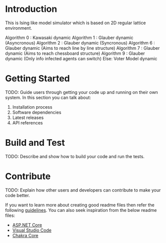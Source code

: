 # Introduction
This is Ising like model simulator which is based on 2D regular lattice environment.

Algorithm 0 : Kawasaki dynamic
Algorithm 1 : Glauber dynamic (Asyncronous)
Algorithm 2 : Glauber dynamic (Syncronous)
Algorithm 6 : Glauber dynamic (Aims to reach line by line structure)
Algorithm 7 : Glauber dynamic (Aims to reach chessboard structure)
Algorithm 9 : Glauber dynamic (Only info infected agents can switch)
Else: Voter Model dynamic


# Getting Started
TODO: Guide users through getting your code up and running on their own system. In this section you can talk about:
1.	Installation process
2.	Software dependencies
3.	Latest releases
4.	API references

# Build and Test
TODO: Describe and show how to build your code and run the tests. 

# Contribute
TODO: Explain how other users and developers can contribute to make your code better. 

If you want to learn more about creating good readme files then refer the following [guidelines](https://www.visualstudio.com/en-us/docs/git/create-a-readme). You can also seek inspiration from the below readme files:
- [ASP.NET Core](https://github.com/aspnet/Home)
- [Visual Studio Code](https://github.com/Microsoft/vscode)
- [Chakra Core](https://github.com/Microsoft/ChakraCore)
